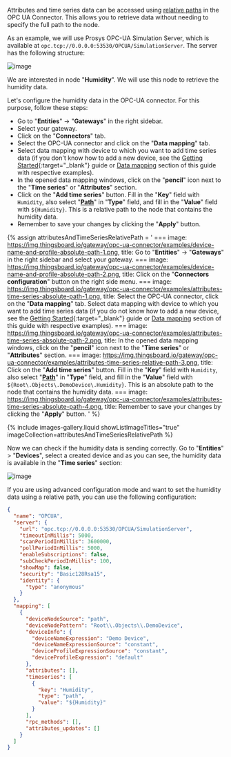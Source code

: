 Attributes and time series data can be accessed using [relative paths](/docs/iot-gateway/config/opc-ua/#relative-path)
in the OPC UA Connector. This allows you to retrieve data without needing to specify the full path to the node.

As an example, we will use Prosys OPC-UA Simulation Server, which is available at
`opc.tcp://0.0.0.0:53530/OPCUA/SimulationServer`. The server has the following structure:

![image](https://img.thingsboard.io/gateway/opc-ua-connector/examples/opc-ua-server-structure-overview-2.png)

We are interested in node "**Humidity**". We will use this node to retrieve the humidity data.

Let's configure the humidity data in the OPC-UA connector. For this purpose, follow these steps:

- Go to "**Entities**" → "**Gateways**" in the right sidebar.
- Select your gateway.
- Click on the "**Connectors**" tab.
- Select the OPC-UA connector and click on the "**Data mapping**" tab.
- Select data mapping with device to which you want to add time series data (if you don't know how to add a new device,
  see the [Getting Started](/docs/iot-gateway/getting-started/?connectorsCreation=opcua){:target="_blank"} guide
  or [Data mapping](/docs/iot-gateway/config/opc-ua/#subsection-attributes-and-time-series) section of this guide with
  respective examples).
- In the opened data mapping windows, click on the "**pencil**" icon next to the "**Time series**" or "**Attributes**"
  section.
- Click on the "**Add time series**" button. Fill in the "**Key**" field with `Humidity`, also select
  "**[Path](/docs/iot-gateway/config/opc-ua/#relative-path)**" in "**Type**" field, and fill in the "**Value**" field
  with `${Humidity}`. This is a relative path to the node that contains the humidity data.
- Remember to save your changes by clicking the "**Apply**" button.

{% assign attributesAndTimeSeriesRelativePath = '
    ===
        image: https://img.thingsboard.io/gateway/opc-ua-connector/examples/device-name-and-profile-absolute-path-1.png,
        title: Go to "**Entities**" → "**Gateways**" in the right sidebar and select your gateway.
    ===
        image: https://img.thingsboard.io/gateway/opc-ua-connector/examples/device-name-and-profile-absolute-path-2.png,
        title: Click on the "**Connectors configuration**" button on the right side menu.
    ===
        image: https://img.thingsboard.io/gateway/opc-ua-connector/examples/attributes-time-series-absolute-path-1.png,
        title: Select the OPC-UA connector, click on the "**Data mapping**" tab. Select data mapping with device to which you want to add time series data (if you do not know how to add a new device, see the [Getting Started](/docs/iot-gateway/getting-started/?connectorsCreation=opcua){:target="_blank"} guide or [Data mapping](/docs/iot-gateway/config/opc-ua/#data-mapping) section of this guide with respective examples).
    ===
        image: https://img.thingsboard.io/gateway/opc-ua-connector/examples/attributes-time-series-absolute-path-2.png,
        title: In the opened data mapping windows, click on the "**pencil**" icon next to the "**Time series**" or "**Attributes**" section.
    ===
        image: https://img.thingsboard.io/gateway/opc-ua-connector/examples/attributes-time-series-relative-path-3.png,
        title: Click on the "**Add time series**" button. Fill in the "**Key**" field with `Humidity`, also select "**[Path](/docs/iot-gateway/config/opc-ua/#absolute-path)**" in "**Type**" field, and fill in the "**Value**" field with `${Root\.Objects\.DemoDevice\.Humidity}`. This is an absolute path to the node that contains the humidity data.
    ===
        image: https://img.thingsboard.io/gateway/opc-ua-connector/examples/attributes-time-series-absolute-path-4.png,
        title: Remember to save your changes by clicking the "**Apply**" button.
'
%}

{% include images-gallery.liquid showListImageTitles="true" imageCollection=attributesAndTimeSeriesRelativePath %}

Now we can check if the humidity data is sending correctly. Go to "**Entities**" > "**Devices**", select a created device and as you
can see, the humidity data is available in the "**Time series**" section:

![image](https://img.thingsboard.io/gateway/opc-ua-connector/examples/result-device-overview-1.png)

If you are using advanced configuration mode and want to set the humidity data using a relative path, you can 
use the following configuration:

```json
{
  "name": "OPCUA",
  "server": {
    "url": "opc.tcp://0.0.0.0:53530/OPCUA/SimulationServer",
    "timeoutInMillis": 5000,
    "scanPeriodInMillis": 3600000,
    "pollPeriodInMillis": 5000,
    "enableSubscriptions": false,
    "subCheckPeriodInMillis": 100,
    "showMap": false,
    "security": "Basic128Rsa15",
    "identity": {
      "type": "anonymous"
    }
  },
  "mapping": [
    {
      "deviceNodeSource": "path",
      "deviceNodePattern": "Root\\.Objects\\.DemoDevice",
      "deviceInfo": {
        "deviceNameExpression": "Demo Device",
        "deviceNameExpressionSource": "constant",
        "deviceProfileExpressionSource": "constant",
        "deviceProfileExpression": "default"
      },
      "attributes": [],
      "timeseries": [
        {
          "key": "Humidity",
          "type": "path",
          "value": "${Humidity}"
        }
      ],
      "rpc_methods": [],
      "attributes_updates": []
    }
  ]
}
```
